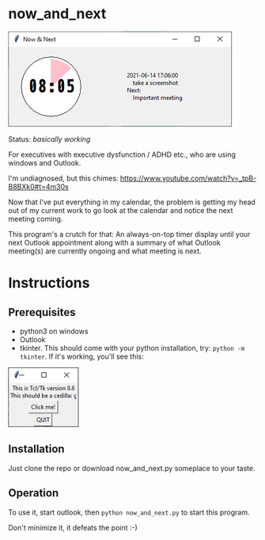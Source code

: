 # now_and_next

![Screenshot](doc/img/screenshot1.png)


Status: *basically working*

For executives with executive dysfunction / ADHD etc., who are using windows and Outlook.

I'm undiagnosed, but this chimes: https://www.youtube.com/watch?v=_tpB-B8BXk0#t=4m30s

Now that I've put everything in my calendar, the problem is getting my head out of my current work to go look at the calendar and notice the next meeting coming.

This program's a crutch for that: An always-on-top timer display until your next Outlook appointment along with a summary of what Outlook meeting(s) are currently ongoing and what meeting is next.

# Instructions

## Prerequisites

* python3 on windows
* Outlook
* tkinter. This should come with your python installation, try: `python -m tkinter`.  If it's working, you'll see this:

![a dialog from tkinter giving the version](doc/img/tkinter.jpg)

## Installation

Just clone the repo or download now_and_next.py someplace to your taste.
## Operation

To use it, start outlook, then `python now_and_next.py` to start this program.  

Don't minimize it, it defeats the point :-)
